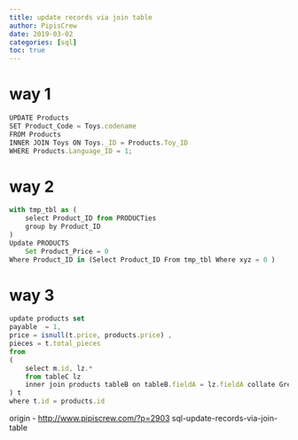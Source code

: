 ```yaml
---
title: update records via join table
author: PipisCrew
date: 2019-03-02
categories: [sql]
toc: true
---
```


# way 1

```js
UPDATE Products
SET Product_Code = Toys.codename
FROM Products
INNER JOIN Toys ON Toys._ID = Products.Toy_ID
WHERE Products.Language_ID = 1;
```

# way 2

```js
with tmp_tbl as (
	select Product_ID from PRODUCTies
	group by Product_ID
)
Update PRODUCTS
	Set Product_Price = 0
Where Product_ID in (Select Product_ID From tmp_tbl Where xyz = 0 )
```

# way 3

```js
update products set 
payable  = 1,
price = isnull(t.price, products.price) ,
pieces = t.total_pieces
from
(
	select m.id, lz.* 
	from tableC lz
	inner join products tableB on tableB.fieldA = lz.fieldA collate Greek_CI_AS and tableB.fieldB = lz.fieldB collate Greek_CI_AS
) t
where t.id = products.id
```

origin - http://www.pipiscrew.com/?p=2903 sql-update-records-via-join-table